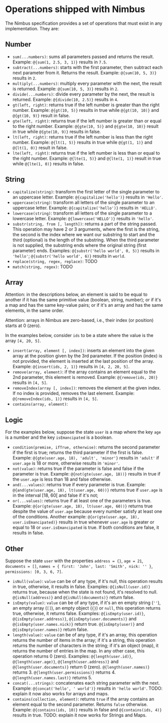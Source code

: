 # Operations shipped with Nimbus
The Nimbus specification provides a set of operations that must exist in any implementation. They are:

## Number
- `sum(...numbers)`: sums all parameters passed and returns the result. Example: `@{sum(1, 2.5, 3, 1)}` results in `7.5`.
- `subtract(...numbers)`: starts with the first parameter, then subtract each next parameter from it. Returns the result. Example: `@{sum(10, 5, 3)}` 
results in `2`.
- `multiply(...numbers)`: multiply every parameter with the next, the result is returned. Example: `@{sum(10, 5, 3)}` results in `2`.
- `divide(...numbers)`: divide every parameter by the next, the result is returned. Example: `@{divide(10, 2.5)}` results in `4`.
- `gt(left, right)`: returns true if the left number is greater than the right number. Example: `@{gt(10, 5)}` results in true while `@{gt(10, 10)}`
and `@{gt(10, 9)}` result in false.
- `gte(left, right)`: returns true if the left number is greater than or equal to the right number. Example: `@{gte(10, 5)}` and `@{gte(10, 10)}`
result in true while `@{gte(10, 9)}` results in false.
- `lt(left, right)`: returns true if the left number is less than the right number. Example: `@{lt(1, 5)}` results in true while `@{gt(1, 1)}`
and `@{lt(1, 0)}` result in false.
- `lte(left, right)`: returns true if the left number is less than or equal to the right number. Example: `@{lte(1, 5)}` and `@{lte(1, 1)}`
result in true while `@{lte(1, 0)}` results in false.

## String
- `capitalize(string)`: transform the first letter of the single parameter to an uppercase letter. Example: `@{capitalize('hello')}` results in
`'Hello'`.
- `uppercase(string)`: transform all letters of the single parameter to an uppercase letter. Example: `@{capitalize('hello')}` results in `'HELLO'`.
- `lowercase(string)`: transform all letters of the single parameter to a lowercase letter. Example: `@{lowercase('HELLO')}` results in `'hello'`.
- `substr(string, from [, length])`: returns a part of the string passed. This operation may have 2 or 3 arguments, where the first is the string, the second is the index where we want our substring to start and the third (optional) is the length of the substring. When the third parameter is not
supplied, the substring ends where the original string (first parameter) ends. Examples: `@{substr('hello world', 0, 5)}` results in `'hello'`;
`@{substr('hello world', 6)}` results in `world`.
- `replace(string, regex, replace)`: TODO
- `match(string, regex)`: TODO

## Array
Attention: in the descriptions below, an element is said to be equal to another if it has the same primitive value (boolean, string, number); or if
it's a map and has the same key-value pairs; or if it's an array and has the same elements, in the same order.

Attention: arrays in Nimbus are zero-based, i.e., their index (or position) starts at 0 (zero).

In the examples below, consider `ids` to be a state where the value is the array `[4, 20, 5]`.
- `insert(array, element [, index])`: inserts an element into the given array at the position given by the 3rd parameter. If the position (index) is
not provided, the element is inserted at the last position of the array. Example: `@{insert(ids, 2, 1)}` results in `[4, 2, 20, 5]`.
- `remove(array, element)`: if the array contains an element equal to the 2nd parameter, this element is removed. Example: `@{remove(ids, 20)}`
results in `[4, 5]`.
- `removeIndex(array [, index])`: removes the element at the given index. If no index is provided, removes the last element. Example:
`@{removeIndex(ids, 1)}` results in `[4, 5]`.
- `contains(array, element)`: 

## Logic
For the examples below, suppose the state `user` is a map where the key `age` is a number and the key `isEmancipated` is a boolean.
- `condition(premise, ifTrue, otherwise)`: returns the second parameter if the first is true; returns the third parameter if the first is false.
Example: `@{gte(user.age, 18), 'adult', 'minor'}` results in `'adult'` if `user.age` is 18 or more, otherwise results in `'minor'`.
- `not(value)`: returns true if the parameter is false and false if the parameter is true. Example: `@{not(gte(user.age, 18))}` results in true if
the `user.age` is less than 18 and false otherwise.
- `and(...values)`: returns true if every parameter is true. Example: `@{and(gte(user.age, 18), lt(user.age, 60))}` returns true if `user.age` is in
the interval [18, 60[ and false if it's not;
- `or(...values)`: returns true if at least one of the parameters is true. Example: `@{or(gte(user.age, 18), lt(user.age, 60))}` returns true despite
the value of `user.age` because every number satisfy at least one of the conditions. Another example: `@{or(gte(user.age, 18), user.isEmancipated)}`
results in true whenever `user.age` is greater or equal to 18 or `user.isEmancipated` is true. If both conditions are false, it results in false.

## Other
Suppose the state `user` with the properties `address = {}`, `age = 21`, `documents = []`, `names = { first: 'John', last: 'Smith', nick: '' }`,
`permissions: [0, 3, 6, 7]`.
- `isNull(value)`: `value` can be of any type, if it's null, this operation results in true, otherwise, it results in false. Examples:
`@{isNull(user.id)}` returns true, because when the state is not found, it's resolved to null. `@{isNull(address)}` and `@{isNull(documents)}` return
false.
- `isEmpty(value)`: `value` can be of any type, if it's an en empty string (`''`), an empty array (`[]`), an empty object (`{}`) or `null`, this
operation returns true, otherwise, it returns false. Examples: `@{isEmpty(user.id)}`, `@{isEmpty(user.address)}`, `@{isEmpty(user.documents)}` and
`@{isEmpty(user.names.nick)}` return true. `@{isEmpty(user)}` and `@{isEmpty(user.names)}` return false.
- `length(value)`: `value` can be of any type, if it's an array, this operation returns the number of items in the array; if it's a string, this
operation returns the number of characters in the string; if it's an object (map), it returns the number of entries in the map. In any other case, 
this operation returns 0 (zero). Examples: `@{length(user.id)}`, `@{length(user.age)}`, `@{length(user.address)}` and `@{length(user.documents)}`
return 0 (zero). `@{length(user.names)}` returns 3. `@{length(user.permissions)}` returns 4. `@{length(user.names.last)}` returns 5.
- `concat(...strings)`: concatenates each string parameter with the next. Example: `@{concat('hello', ' world')}` results in `'hello world'`. TODO: explain it now also works for arrays and maps.
- `contains(collection, element)`: returns `true` if the array contains an element equal to the second parameter. Returns `false` otherwise. Example:
`@{contains(ids, 10)}` results in false and `@{contains(ids, 4)}` results in true. TODO: explain it now works for Strings and Maps.
